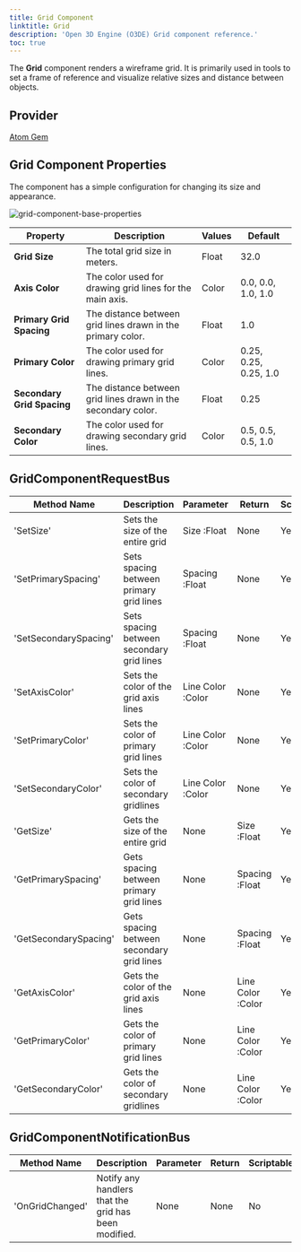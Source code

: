 ```yaml
---
title: Grid Component
linktitle: Grid
description: 'Open 3D Engine (O3DE) Grid component reference.'
toc: true
---
```


The **Grid** component renders a wireframe grid. It is primarily used in tools to set a frame of reference and visualize relative sizes and distance between objects.

## Provider ##

[Atom Gem](/docs/user-guide/gems/reference/rendering/atom/atom/)


## Grid Component Properties
The component has a simple configuration for changing its size and appearance.

![grid-component-base-properties](/images/user-guide/components/reference/atom/grid/grid-base-properties-ui.png)

| Property | Description | Values | Default |
|-|-|-|-|
| **Grid Size** | The total grid size in meters. | Float | 32.0 |
| **Axis Color** | The color used for drawing grid lines for the main axis. | Color | 0.0, 0.0, 1.0, 1.0 |
| **Primary Grid Spacing** | The distance between grid lines drawn in the primary color. | Float | 1.0 |
| **Primary Color** | The color used for drawing primary grid lines. | Color | 0.25, 0.25, 0.25, 1.0 |
| **Secondary Grid Spacing** | The distance between grid lines drawn in the secondary color. | Float | 0.25 |
| **Secondary Color** | The color used for drawing secondary grid lines. | Color | 0.5, 0.5, 0.5, 1.0 |

## GridComponentRequestBus

| Method Name | Description | Parameter | Return | Scriptable |
|-|-|-|-|-|
| 'SetSize' | Sets the size of the entire grid | Size :Float | None | Yes |
| 'SetPrimarySpacing' | Sets spacing between primary grid lines | Spacing :Float | None | Yes |
| 'SetSecondarySpacing' | Sets spacing between secondary grid lines | Spacing :Float | None | Yes |
| 'SetAxisColor' | Sets the color of the grid axis lines | Line Color :Color | None | Yes |
| 'SetPrimaryColor' | Sets the color of primary grid lines | Line Color :Color | None | Yes |
| 'SetSecondaryColor' | Sets the color of secondary gridlines | Line Color :Color | None | Yes |
| 'GetSize' | Gets the size of the entire grid | None | Size :Float | Yes |
| 'GetPrimarySpacing' | Gets spacing between primary grid lines | None | Spacing :Float | Yes |
| 'GetSecondarySpacing' | Gets spacing between secondary grid lines | None | Spacing :Float | Yes |
| 'GetAxisColor' | Gets the color of the grid axis lines | None | Line Color :Color | Yes |
| 'GetPrimaryColor' | Gets the color of primary grid lines | None | Line Color :Color | Yes |
| 'GetSecondaryColor' | Gets the color of secondary gridlines | None | Line Color :Color | Yes |

## GridComponentNotificationBus

| Method Name | Description | Parameter | Return | Scriptable |
|-|-|-|-|-|
| 'OnGridChanged' | Notify any handlers that the grid has been modified. | None | None | No |
